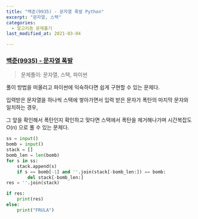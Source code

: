 ```yaml
---
title: "백준(9935) - 문자열 폭발 Python"
excerpt: "문자열, 스택"
categories:
  - 알고리즘 문제풀기
last_modified_at: 2021-03-04

---
```


### [백준(9935) - 문자열 폭발](https://www.acmicpc.net/problem/9935)

> 문제풀이:  문자열, 스택, 파이썬

풀이 방법을 떠올리고 파이썬에 익숙하다면 쉽게 구현할 수 있는 문제다.

입력받은 문자열을 하나씩 스택에 쌓아가면서 입력 받은 문자가 폭탄의 마지막 문자와 일치하는 경우,

그 앞을 확인해서 폭탄인지 확인하고 맞다면 스택에서 폭탄을 제거해나가며 시간복잡도 O(n) 으로 풀 수 있는 문제다.

```python
ss = input()
bomb = input()
stack = []
bomb_len = len(bomb)
for s in ss:
    stack.append(s)
    if s == bomb[-1] and ''.join(stack[-bomb_len:]) == bomb:
        del stack[-bomb_len:]
res = ''.join(stack)

if res:
    print(res)
else:
    print("FRULA")
```

